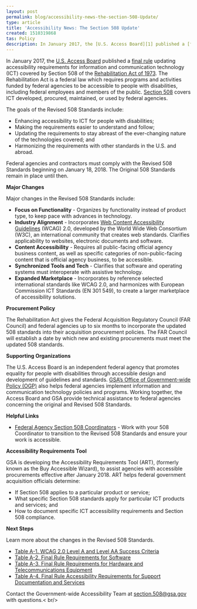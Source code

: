 ```yaml
---
layout: post
permalink: blog/accessibility-news-the-section-508-Update/
type: article
title: 'Accessibility News: The Section 508 Update'
created: 1510319868
tas: Policy
description: In January 2017, the [U.S. Access Board][1] published a [final rule][2] updating accessibility requirements for information and communication technology (ICT) covered by Section 508 of the [Rehabilitation Act of 1973][3].
---
```


In January 2017, the [U.S. Access Board][1] published a [final rule][2] updating accessibility requirements for information and communication technology (ICT) covered by Section 508 of the [Rehabilitation Act of 1973][3]. The Rehabilitation Act is a federal law which requires programs and activities funded by federal agencies to be accessible to people with disabilities, including federal employees and members of the public. [Section 508][4] covers ICT developed, procured, maintained, or used by federal agencies.

The goals of the Revised 508 Standards include:

  * Enhancing accessibility to ICT for people with disabilities;
  * Making the requirements easier to understand and follow;
  * Updating the requirements to stay abreast of the ever-changing nature of the technologies covered; and
  * Harmonizing the requirements with other standards in the U.S. and abroad.

Federal agencies and contractors must comply with the Revised 508 Standards beginning on January 18, 2018. The Original 508 Standards remain in place until then.

**Major Changes**

Major changes in the Revised 508 Standards include:

  * **Focus on Functionality** - Organizes by functionality instead of product type, to keep pace with advances in technology.
  * **Industry Alignment** - Incorporates [Web Content Accessibility Guidelines][5] (WCAG) 2.0, developed by the World Wide Web Consortium (W3C), an international community that creates web standards. Clarifies applicability to websites, electronic documents and software.
  * **Content Accessibility** - Requires all public-facing official agency business content, as well as specific categories of non-public-facing content that is official agency business, to be accessible.
  * **Synchronized Tools and Tech** - Clarifies that software and operating systems must interoperate with assistive technology.
  * **Expanded Marketplace** - Incorporates by reference selected international standards like WCAG 2.0, and harmonizes with European Commission ICT Standards (EN 301 549), to create a larger marketplace of accessibility solutions.

**Procurement Policy**

The Rehabilitation Act gives the Federal Acquisition Regulatory Council (FAR Council) and federal agencies up to six months to incorporate the updated 508 standards into their acquisition procurement policies. The FAR Council will establish a date by which new and existing procurements must meet the updated 508 standards.

**Supporting Organizations**

The U.S. Access Board is an independent federal agency that promotes equality for people with disabilities through accessible design and development of guidelines and standards. [GSA’s Office of Government-wide Policy (OGP)][6] also helps federal agencies implement information and communication technology policies and programs. Working together, the Access Board and GSA provide technical assistance to federal agencies concerning the original and Revised 508 Standards.

**Helpful Links**

  * [Federal Agency Section 508 Coordinators][7] - Work with your 508 Coordinator to transition to the Revised 508 Standards and ensure your work is accessible.

**Accessibility Requirements Tool**

GSA is developing the Accessibility Requirements Tool (ART), (formerly known as the Buy Accessible Wizard), to assist agencies with accessible procurements effective after January 2018. ART helps federal government acquisition officials determine:

  * If Section 508 applies to a particular product or service;
  * What specific Section 508 standards apply for particular ICT products and services; and
  * How to document specific ICT accessibility requirements and Section 508 compliance.

**Next Steps**

Learn more about the changes in the Revised 508 Standards.

  * [Table A-1. WCAG 2.0 Level A and Level AA Success Criteria][8]
  * [Table A-2. Final Rule Requirements for Software][9]
  * [Table A-3. Final Rule Requirements for Hardware and Telecommunications Equipment][10]
  * [Table A-4. Final Rule Accessibility Requirements for Support Documentation and Services][11]

Contact the Government-wide Accessibility Team at <section.508@gsa.gov> with questions.< br/>

 [1]: https://www.access-board.gov/
 [2]: https://www.access-board.gov/guidelines-and-standards/communications-and-it/about-the-ict-refresh/final-rule
 [3]: https://www.access-board.gov/the-board/laws/rehabilitation-act-of-1973
 [4]: /manage/laws-and-policies
 [5]: http://www.w3.org/TR/WCAG20/
 [6]: https://gsa.gov/portal/content/104550
 [7]: /tools/coordinator-listing
 [8]: https://www.access-board.gov/guidelines-and-standards/communications-and-it/about-the-ict-refresh/final-regulatory-impact-analysis#_Toc471376905
 [9]: https://www.access-board.gov/guidelines-and-standards/communications-and-it/about-the-ict-refresh/final-regulatory-impact-analysis#_Toc471376906
 [10]: https://www.access-board.gov/guidelines-and-standards/communications-and-it/about-the-ict-refresh/final-regulatory-impact-analysis#_Toc471376907
 [11]: https://www.access-board.gov/guidelines-and-standards/communications-and-it/about-the-ict-refresh/final-regulatory-impact-analysis#_Toc471376908